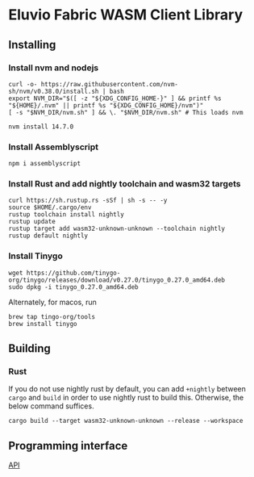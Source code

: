 # Eluvio Fabric WASM Client Library

## Installing

### Install nvm and nodejs

```
curl -o- https://raw.githubusercontent.com/nvm-sh/nvm/v0.38.0/install.sh | bash
export NVM_DIR="$([ -z "${XDG_CONFIG_HOME-}" ] && printf %s "${HOME}/.nvm" || printf %s "${XDG_CONFIG_HOME}/nvm")"
[ -s "$NVM_DIR/nvm.sh" ] && \. "$NVM_DIR/nvm.sh" # This loads nvm

nvm install 14.7.0
```

### Install Assemblyscript

```
npm i assemblyscript
```

### Install Rust and add nightly toolchain and wasm32 targets

```
curl https://sh.rustup.rs -sSf | sh -s -- -y
source $HOME/.cargo/env
rustup toolchain install nightly
rustup update
rustup target add wasm32-unknown-unknown --toolchain nightly
rustup default nightly
```

### Install Tinygo

```
wget https://github.com/tinygo-org/tinygo/releases/download/v0.27.0/tinygo_0.27.0_amd64.deb
sudo dpkg -i tinygo_0.27.0_amd64.deb
```

Alternately, for macos, run

```shell
brew tap tingo-org/tools
brew install tinygo
```

## Building

### Rust

If you do not use nightly rust by default, you can add `+nightly` between `cargo` and `build` in order to use nightly rust to build this. Otherwise, the below command suffices.

```
cargo build --target wasm32-unknown-unknown --release --workspace
```

## Programming interface

[API](API.md)
